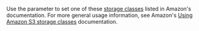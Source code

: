 Use the parameter to set one of these [storage classes](https://docs.aws.amazon.com/AmazonS3/latest/API/API_PutObject.html#AmazonS3-PutObject-request-header-StorageClass) listed in Amazon's documentation. For more general usage information, see Amazon's [Using Amazon S3 storage classes](https://docs.aws.amazon.com/AmazonS3/latest/userguide/storage-class-intro.html) documentation.
